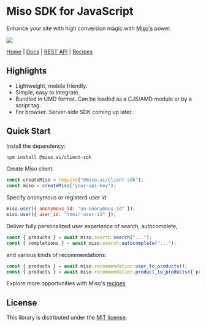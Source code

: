 # Miso SDK for JavaScript
Enhance your site with high conversion magic with [Miso's](https://miso.ai/) power.

<p>
  <a href="https://www.npmjs.com/package/@miso.ai/client-sdk"><img src="https://img.shields.io/npm/v/@miso.ai/client-sdk"></a>
</p>

[Home](https://miso.ai/) |
[Docs](https://docs.miso.ai/) |
[REST API](https://api.askmiso.com/) |
[Recipes](https://docs.miso.ai/recipes)

## Highlights
* Lightweight, mobile friendly.
* Simple, easy to integrate.
* Bundled in UMD format. Can be loaded as a CJS/AMD module or by a script tag.
* For browser. Server-side SDK coming up later.

## Quick Start
Install the dependency:
```bash
npm install @miso.ai/client-sdk
```

Create Miso client:
```js
const createMiso = require("@miso.ai/client-sdk");
const miso = createMiso("your-api-key");
```

Specify anonymous or registerd user id:
```js
miso.user({ anonymous_id: "an-anonymous-id" });
miso.user({ user_id: "their-user-id" });
```

Deliver fully personalized user experience of search, autocomplete,
```js
const { products } = await miso.search.search("...");
const { completions } = await miso.search.autocomplete("...");
```

and various kinds of recommendations:
```js
const { products } = await miso.recommendation.user_to_products();
const { products } = await miso.recommendation.product_to_products({ product_id: "..." });
```

Explore more opportunities with Miso's [recipes](https://docs.miso.ai/recipes).

## License
This library is distributed under the [MIT license](https://github.com/askmiso/miso-client-js-sdk/blob/main/LICENSE).

